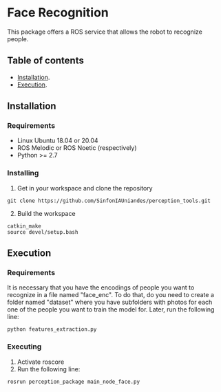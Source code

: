 # Face Recognition

This package offers a ROS service that allows the robot to recognize people.

## Table of contents

- [Installation](#Installation).
- [Execution](#Execution).

## Installation
### Requirements
- Linux Ubuntu 18.04 or 20.04
- ROS Melodic or ROS Noetic (respectively)
- Python >= 2.7

### Installing
1. Get in your workspace and clone the repository
<pre><code>git clone https://github.com/SinfonIAUniandes/perception_tools.git
</code></pre>

2. Build the workspace
<pre><code>catkin_make
source devel/setup.bash
</code></pre>

## Execution
### Requirements

It is necessary that you have the encodings of people you want to recognize in a file named "face_enc". To do that, do you need to create a folder named "dataset" where you have subfolders with photos for each one of the people you want to train the model for. Later, run the following line:
<pre><code>python features_extraction.py
</code></pre>

### Executing
1. Activate roscore
2. Run the following line:
<pre><code>rosrun perception_package main_node_face.py
</code></pre>

